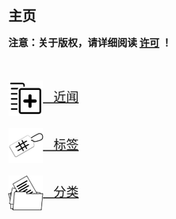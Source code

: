 # 主页  
<p style="font-size: 15pt;"><b>注意：关于版权，请详细阅读 <a href="/assets/docs/Licenses.md">许可</a> ！</b></p>
<br/>

<p style="font-size: 19pt;"><a href="/recent/"><img src="/assets/images/recent.png" height="70" width="70" style="vertical-align: middle;"/>&nbsp;&nbsp; 近闻</a></p>

<p style="font-size: 19pt;"><a href="/tags/"><img src="/assets/images/tags.png" height="70" width="70" style="vertical-align: middle;"/>&nbsp;&nbsp; 标签</a></p>

<p style="font-size: 19pt;"><a href="/categories/"><img src="/assets/images/categories.png" height="70" width="70" style="vertical-align: middle;"/>&nbsp;&nbsp; 分类</a></p>